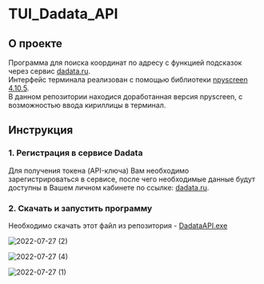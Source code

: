 # TUI_Dadata_API

## О проекте
Программа для поиска координат по адресу с функцией подсказок через сервис [dadata.ru](https://dadata.ru/profile/#info).  
Интерфейс терминала реализован с помощью библиотеки [npyscreen 4.10.5](https://pypi.org/project/npyscreen/4.10.5/).  
В данном репозитории находися доработанная версия npyscreen, с возможностью ввода кириллицы в терминал.

## Инструкция
### 1. Регистрация в сервисе Dadata
Для получения токена (API-ключа) Вам необходимо зарегистрироваться в сервисе, после чего необходимые данные будут доступны в Вашем личном кабинете по ссылке: [dadata.ru](https://dadata.ru/profile/#info).  
### 2. Скачать и запустить программу
Необходимо скачать этот файл из репозитория - [DadataAPI.exe](https://github.com/AlexMal923/TUI_Dadata_API/raw/master/DadataAPI.exe)


![2022-07-27 (2)](https://user-images.githubusercontent.com/84757904/181256348-7a3d588a-6b7c-4317-8e58-00ef9151ec72.png)


![2022-07-27 (4)](https://user-images.githubusercontent.com/84757904/181257116-744200bb-eb1d-479b-9809-3b320174293c.png)


![2022-07-27 (1)](https://user-images.githubusercontent.com/84757904/181256217-9a592783-f2c8-4fd9-9aa1-65f64ace8b33.png)
